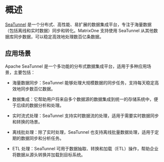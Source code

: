# 概述

[SeaTunnel](https://seatunnel.apache.org/) 是一个分布式、高性能、易扩展的数据集成平台，专注于海量数据（包括离线和实时数据）同步和转化。MatrixOne 支持使用 SeaTunnel 从其他数据库同步数据，可以稳定高效地处理数百亿条数据。

## 应用场景

Apache SeaTunnel 是一个多功能的分布式数据集成平台，适用于多种应用场景，主要包括：

- 海量数据同步：SeaTunnel 能够处理大规模数据的同步任务，支持每天稳定高效地同步数百亿数据。

- 数据集成：它帮助用户将来自多个数据源的数据集成到统一的存储系统中，便于后续的数据分析和处理。

- 实时流式处理：SeaTunnel 支持实时数据流的处理，适用于需要实时数据同步和转换的场景。

- 离线批处理：除了实时处理，SeaTunnel 也支持离线批量数据处理，适用于定期的数据同步和分析任务。

- ETL 处理：SeaTunnel 可用于数据抽取、转换和加载（ETL）操作，帮助企业将数据从源头转换并加载到目标系统。